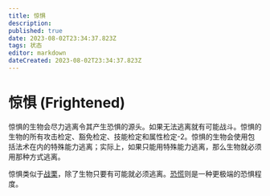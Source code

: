 ```yaml
---
title: 惊惧
description: 
published: true
date: 2023-08-02T23:34:37.823Z
tags: 状态
editor: markdown
dateCreated: 2023-08-02T23:34:37.823Z
---
```


# 惊惧 (Frightened)
惊惧的生物会尽力逃离令其产生恐惧的源头。如果无法逃离就有可能战斗。惊惧的生物的所有攻击检定、豁免检定、技能检定和属性检定-2。惊惧的生物会使用包括法术在内的特殊能力逃离；实际上，如果只能用特殊能力逃离，那么生物就必须用那种方式逃离。

惊惧类似于[战栗](/状态/战栗)，除了生物只要有可能就必须逃离。[恐慌](/状态/恐慌)则是一种更极端的恐惧程度。